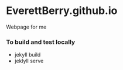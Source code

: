 EverettBerry.github.io
======================

Webpage for me

### To build and test locally
* jekyll build
* jeklyll serve
